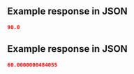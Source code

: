 ## Example response in JSON

```json
90.0
```

## Example response in JSON

```json
60.0000000484055
```

